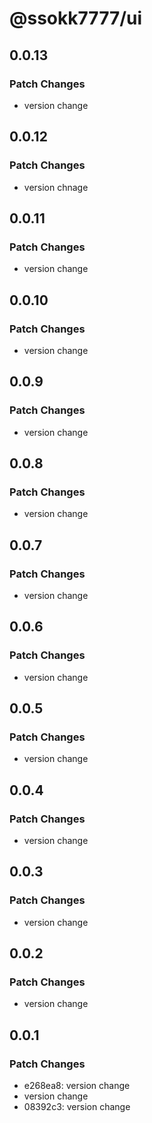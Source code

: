 # @ssokk7777/ui

## 0.0.13

### Patch Changes

- version change

## 0.0.12

### Patch Changes

- version chnage

## 0.0.11

### Patch Changes

- version change

## 0.0.10

### Patch Changes

- version change

## 0.0.9

### Patch Changes

- version change

## 0.0.8

### Patch Changes

- version change

## 0.0.7

### Patch Changes

- version change

## 0.0.6

### Patch Changes

- version change

## 0.0.5

### Patch Changes

- version change

## 0.0.4

### Patch Changes

- version change

## 0.0.3

### Patch Changes

- version change

## 0.0.2

### Patch Changes

- version change

## 0.0.1

### Patch Changes

- e268ea8: version change
- version change
- 08392c3: version change
